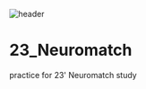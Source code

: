 ![header](https://capsule-render.vercel.app/api?type=waving&color=shark&customColorList=3&height=300&section=header&text=Neuromatch%20Study&fontSize=90&fontColor=404040&animation=fadeIn)  

# 23_Neuromatch
practice for 23' Neuromatch study

